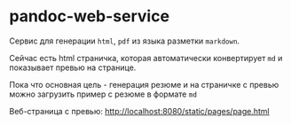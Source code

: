 # pandoc-web-service

Сервис для генерации `html`, `pdf` из языка разметки `markdown`.

Сейчас есть html страничка, которая автоматически конвертирует `md` и показывает
превью на странице.

Пока что основная цель - генерация резюме и на страничке с превью можно загрузить пример с резюме
в формате `md`


Веб-страница с превью: [http://localhost:8080/static/pages/page.html](http://localhost:8080/static/pages/page.html)
